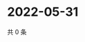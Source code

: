 # 2022-05-31

共 0 条

<!-- BEGIN WEIBO -->
<!-- 最后更新时间 Tue May 31 2022 18:01:32 GMT+0800 (China Standard Time) -->

<!-- END WEIBO -->
